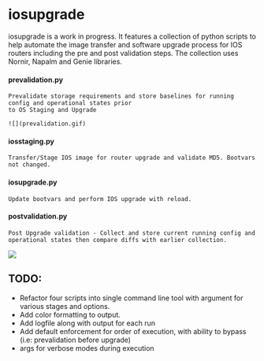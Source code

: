 # iosupgrade
iosupgrade is a work in progress. It features a collection of python scripts to help automate the image transfer and software upgrade process for IOS routers including the pre and post validation steps.
The collection uses Nornir, Napalm and Genie libraries.


#### prevalidation.py
    Prevalidate storage requirements and store baselines for running config and operational states prior
    to OS Staging and Upgrade
    
    ![](prevalidation.gif)
    
#### iosstaging.py
    Transfer/Stage IOS image for router upgrade and validate MD5. Bootvars not changed.
    
#### iosupgrade.py
    Update bootvars and perform IOS upgrade with reload.
    
#### postvalidation.py
    Post Upgrade validation - Collect and store current running config and operational states then compare diffs with earlier collection.
  
![](prevalidation.gif)

## TODO:
- Refactor four scripts into single command line tool with argument for various stages and options.
- Add color formatting to output.
- Add logfile along with output for each run
- Add default enforcement for order of execution, with ability to bypass (i.e: prevalidation before upgrade)
- args for verbose modes during execution
